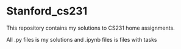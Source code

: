 # Stanford_cs231

This repository contains my solutions to CS231 home assignments. 

All .py files is my solutions and .ipynb files is files with tasks

